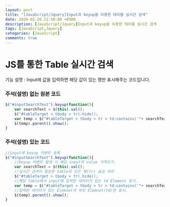 ```yaml
---
layout: post
title: "[JavaScript/Jquery]Input과 keyup을 이용한 테이블 실시간 검색"
date: 2020-02-26 22:50:00 +0300
description: [JavaScript/Jquery]Input과 keyup을 이용한 테이블 실시간 검색
tags: [JavaScript,Jquery]
categories: [JavaScript]
comments: true
---
```

# JS를 통한 Table 실시간 검색

기능 설명 : Input에 값을 입력하면 해당 값이 있는 행만 표시해주는 코드입니다.

### 주석(설명) 없는 원본 코드

```javascript
$("#inputSearchText").keyup(function(){
	var searchText = $(this).val();
	$("#tableTarget > tbody > tr).hide();
	var temp = $("#tableTarget > tbody > tr > td:contains('"+ searchText +"');
	$(temp).parent().show();
}
```


### 주석(설명) 있는 코드

```javascript
//input에 keyup 이벤트 등록
$("#inputSearchText").keyup(function(){
	//keyup 이벤트 발생 시 해당 input의 value 가져오기.
	var searchText = $(this).val();
	//실시간 검색이 필요한 table의 모든 행(tr) 숨김 처리
	$("#tableTarget > tbody > tr).hide();
	//해당 table에서 input에 입력한 데이터가 있는 td Element 찾기.
	var temp = $("#tableTarget > tbody > tr > td:contains('"+ searchText +"');
	//입력한 데이터가 있는 Elemnet의 부모 Elemnet(td)만 표시.
	$(temp).parent().show();
}
```
